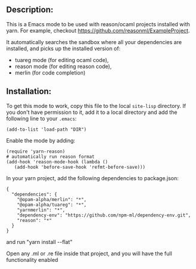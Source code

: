 ## Description:

This is a Emacs mode to be used with reason/ocaml projects installed with yarn. For example, checkout https://github.com/reasonml/ExampleProject.

It automatically searches the sandbox where all your dependencies are installed,
and picks up the installed version of:
- tuareg mode (for editing ocaml code),
- reason mode (for editing reason code),
- merlin (for code completion)


## Installation:
To get this mode to work, copy this file to the local `site-lisp` directory.
If you don't have permission to it, add it to a local directory and add the
following line to your `.emacs`:
```
(add-to-list 'load-path "DIR")
```
Enable the mode by adding:
```
(require 'yarn-reason)
# automatically run reason format
(add-hook 'reason-mode-hook (lambda ()
   (add-hook 'before-save-hook 'refmt-before-save)))
```
In your yarn project, add the following dependencies to package.json:
```
{
  "dependencies": {
    "@opam-alpha/merlin": "*",
    "@opam-alpha/tuareg": "*",
    "yarnmerlin": "*",
    "dependency-env": "https://github.com/npm-ml/dependency-env.git",
    "reason": "*"
  }
}
```
and run "yarn install --flat"

Open any .ml or .re file inside that project, and you will have the full functionality enabled
